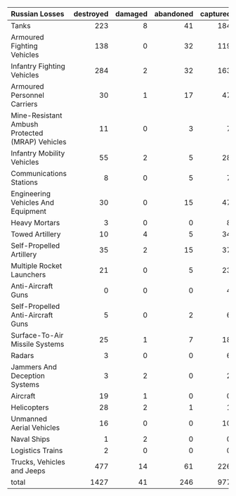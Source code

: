 | Russian Losses                                   |   destroyed |   damaged |   abandoned |   captured |   total |
|:-------------------------------------------------|------------:|----------:|------------:|-----------:|--------:|
| Tanks                                            |         223 |         8 |          41 |        184 |     456 |
| Armoured Fighting Vehicles                       |         138 |         0 |          32 |        119 |     289 |
| Infantry Fighting Vehicles                       |         284 |         2 |          32 |        163 |     481 |
| Armoured Personnel Carriers                      |          30 |         1 |          17 |         47 |      95 |
| Mine-Resistant Ambush Protected  (MRAP) Vehicles |          11 |         0 |           3 |          7 |      21 |
| Infantry Mobility Vehicles                       |          55 |         2 |           5 |         28 |      90 |
| Communications Stations                          |           8 |         0 |           5 |          7 |      20 |
| Engineering Vehicles And Equipment               |          30 |         0 |          15 |         47 |      92 |
| Heavy Mortars                                    |           3 |         0 |           0 |          8 |      11 |
| Towed Artillery                                  |          10 |         4 |           5 |         34 |      53 |
| Self-Propelled Artillery                         |          35 |         2 |          15 |         37 |      89 |
| Multiple Rocket Launchers                        |          21 |         0 |           5 |         23 |      49 |
| Anti-Aircraft Guns                               |           0 |         0 |           0 |          4 |       4 |
| Self-Propelled Anti-Aircraft Guns                |           5 |         0 |           2 |          6 |      13 |
| Surface-To-Air Missile Systems                   |          25 |         1 |           7 |         18 |      51 |
| Radars                                           |           3 |         0 |           0 |          6 |       9 |
| Jammers And Deception Systems                    |           3 |         2 |           0 |          2 |       7 |
| Aircraft                                         |          19 |         1 |           0 |          0 |      20 |
| Helicopters                                      |          28 |         2 |           1 |          1 |      32 |
| Unmanned Aerial Vehicles                         |          16 |         0 |           0 |         10 |      26 |
| Naval Ships                                      |           1 |         2 |           0 |          0 |       3 |
| Logistics Trains                                 |           2 |         0 |           0 |          0 |       2 |
| Trucks, Vehicles and Jeeps                       |         477 |        14 |          61 |        226 |     778 |
| total                                            |        1427 |        41 |         246 |        977 |    2691 |